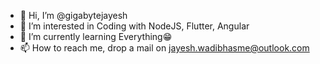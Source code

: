 - 👋 Hi, I’m @gigabytejayesh
- 👀 I’m interested in Coding with NodeJS, Flutter, Angular
- 🌱 I’m currently learning Everything😁
- 📫 How to reach me, drop a mail on jayesh.wadibhasme@outlook.com

<!---
gigabytejayesh/gigabytejayesh is a ✨ special ✨ repository because its `README.md` (this file) appears on your GitHub profile.
You can click the Preview link to take a look at your changes.
--->
